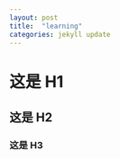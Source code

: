 ```yaml
---
layout: post
title:  "learning"
categories: jekyll update
---
```


# 这是 H1 #

## 这是 H2 ##

### 这是 H3 ######
